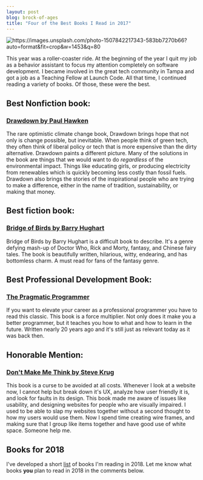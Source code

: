 ```yaml
---
layout: post
blog: brock-of-ages
title: "Four of the Best Books I Read in 2017"
--- 
```


<img src="/assets/brock-of-ages/bookshelf.jpg" alt="https://images.unsplash.com/photo-1507842217343-583bb7270b66?auto=format&fit=crop&w=1453&q=80
" title="Photo by Alfons Morales">

This year was a roller-coaster ride. At the beginning of the year I quit my job as a behavior assistant to focus my attention completely on software development. I became involved in the great tech community in Tampa and got a job as a Teaching Fellow at Launch Code. All that time, I continued reading a variety of books. Of those, these were the best.

## Best Nonfiction book:
### [Drawdown by Paul Hawken][drawdown]

The rare optimistic climate change book, Drawdown brings hope that not only is change possible, but inevitable. When people think of green tech, they often think of liberal policy or tech that is more expensive than the dirty alternative. Drawdown paints a different picture. Many of the solutions in the book are things that we would want to do *regardless* of the environmental impact. Things like educating girls, or producing electricity from renewables which is quickly becoming less costly than fossil fuels. Drawdown also brings the stories of the inspirational people who are trying to make a difference, either in the name of tradition, sustainability, or making that money.

## Best fiction book: 
### [Bridge of Birds by Barry Hughart][bridge of birds]
Bridge of Birds by Barry Hughart is a difficult book to describe. It's a genre defying mash-up of Doctor Who, Rick and Morty, fantasy, and Chinese fairy tales. The book is beautifully written, hilarious, witty, endearing, and has bottomless charm. A must read for fans of the fantasy genre.

## Best Professional Development Book:
### [The Pragmatic Programmer][pragmatic]
If you want to elevate your career as a professional programmer you have to read this classic. This book is a force multiplier. Not only does it make you a better programmer, but it teaches you how to what and how to learn in the future. Written nearly 20 years ago and it's still just as relevant today as it was back then.

## Honorable Mention:
### [Don't Make Me Think by Steve Krug][make me think]
This book is a curse to be avoided at all costs. Whenever I look at a website now, I cannot help but break down it's UX, analyze how user friendly it is, and look for faults in its design. This book made me aware of issues like usability, and designing websites for people who are visually impaired. I used to be able to slap my websites together without a second thought to how my users would use them. Now I spend time creating wire frames, and making sure that I group like items together and have good use of white space. Someone help me.

## Books for 2018
I've developed a short [list][list] of books I'm reading in 2018. Let me know what books **you** plan to read in 2018 in the comments below.

[bridge of birds]: https://www.amazon.com/Bridge-Birds-Novel-Ancient-China/dp/0345321383
[make me think]: https://www.amazon.com/Dont-Make-Think-Revisited-Usability/dp/0321965515
[drawdown]: https://www.amazon.com/Drawdown-Comprehensive-Proposed-Reverse-Warming/dp/0143130447
[pragmatic]: https://www.amazon.com/Pragmatic-Programmer-Journeyman-Master/dp/020161622X
[list]: https://www.goodreads.com/list/show/119120.John_Brock_s_2018_Reading_List_of_Power_